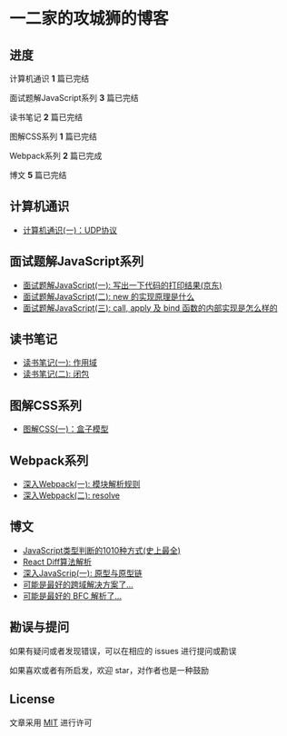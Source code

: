 # 一二家的攻城狮的博客

## 进度

计算机通识 **1** 篇已完结

面试题解JavaScript系列 **3** 篇已完结

读书笔记 **2** 篇已完结

图解CSS系列 **1** 篇已完结

Webpack系列 **2** 篇已完成

博文 **5** 篇已完结

## 计算机通识

- [计算机通识(一)：UDP协议](https://github.com/campcc/blog/issues/17)

## 面试题解JavaScript系列

- [面试题解JavaScript(一): 写出一下代码的打印结果(京东)](https://github.com/campcc/blog/issues/1)
- [面试题解JavaScript(二): new 的实现原理是什么](https://github.com/campcc/blog/issues/3)
- [面试题解JavaScript(三): call, apply 及 bind 函数的内部实现是怎么样的](https://github.com/campcc/blog/issues/4)

## 读书笔记

- [读书笔记(一): 作用域](https://github.com/campcc/blog/issues/5)
- [读书笔记(二): 闭包](https://github.com/campcc/blog/issues/6)

## 图解CSS系列

- [图解CSS(一)：盒子模型](https://codepen.io/lycheelee/pen/qBWVqeB)

## Webpack系列

- [深入Webpack(一): 模块解析规则](https://github.com/campcc/blog/issues/10)
- [深入Webpack(二): resolve](https://github.com/campcc/blog/issues/11)

## 博文

- [JavaScript类型判断的1010种方式(史上最全)](https://github.com/campcc/blog/issues/7)
- [React Diff算法解析](https://github.com/campcc/blog/issues/13)
- [深入JavaScrip(一): 原型与原型链](https://github.com/campcc/blog/issues/14)
- [可能是最好的跨域解决方案了...](https://github.com/campcc/blog/issues/15)
- [可能是最好的 BFC 解析了...](https://github.com/campcc/blog/issues/16)

## 勘误与提问

如果有疑问或者发现错误，可以在相应的 issues 进行提问或勘误

如果喜欢或者有所启发，欢迎 star，对作者也是一种鼓励

## License

文章采用 [MIT](https://opensource.org/licenses/MIT) 进行许可
